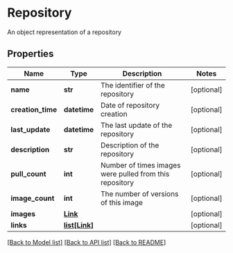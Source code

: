# Repository

An object representation of a repository

## Properties
Name | Type | Description | Notes
------------ | ------------- | ------------- | -------------
**name** | **str** | The identifier of the repository | [optional] 
**creation_time** | **datetime** | Date of  repository creation | [optional] 
**last_update** | **datetime** | The last update of the repository | [optional] 
**description** | **str** | Description of the repository | [optional] 
**pull_count** | **int** | Number of times images were pulled from this repository | [optional] 
**image_count** | **int** | The number of versions of this image | [optional] 
**images** | [**Link**](Link.md) |  | [optional] 
**links** | [**list[Link]**](Link.md) |  | [optional] 

[[Back to Model list]](../README.md#documentation-for-models) [[Back to API list]](../README.md#documentation-for-api-endpoints) [[Back to README]](../README.md)



